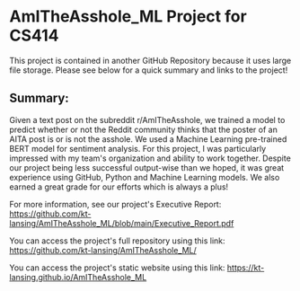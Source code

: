 # AmITheAsshole_ML Project for CS414
This project is contained in another GitHub Repository because it uses large file storage. Please see below for a quick summary and links to the project!

## Summary:
Given a text post on the subreddit r/AmITheAsshole, we trained a model to predict whether or not the Reddit community thinks that the poster of an AITA post is or is not the asshole. We used a Machine Learning pre-trained BERT model for sentiment analysis.
For this project, I was particularly impressed with my team's organization and ability to work together. Despite our project being less successful output-wise than we hoped, it was great experience using GitHub, Python and Machine Learning models. We also earned a great grade for our efforts which is always a plus!

For more information, see our project's Executive Report: https://github.com/kt-lansing/AmITheAsshole_ML/blob/main/Executive_Report.pdf


You can access the project's full repository using this link: https://github.com/kt-lansing/AmITheAsshole_ML/

You can access the project's static website using this link: https://kt-lansing.github.io/AmITheAsshole_ML

